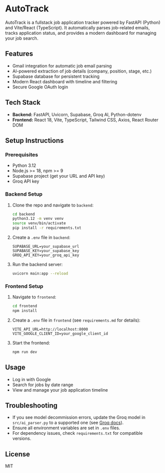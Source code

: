 # AutoTrack

AutoTrack is a fullstack job application tracker powered by FastAPI (Python) and Vite/React (TypeScript). It automatically parses job-related emails, tracks application status, and provides a modern dashboard for managing your job search.

## Features
- Gmail integration for automatic job email parsing
- AI-powered extraction of job details (company, position, stage, etc.)
- Supabase database for persistent tracking
- Modern React dashboard with timeline and filtering
- Secure Google OAuth login

## Tech Stack
- **Backend:** FastAPI, Uvicorn, Supabase, Groq AI, Python-dotenv
- **Frontend:** React 18, Vite, TypeScript, Tailwind CSS, Axios, React Router DOM

## Setup Instructions

### Prerequisites
- Python 3.12
- Node.js >= 18, npm >= 9
- Supabase project (get your URL and API key)
- Groq API key

### Backend Setup
1. Clone the repo and navigate to `backend`:
	```sh
	cd backend
	python3.12 -m venv venv
	source venv/bin/activate
	pip install -r requirements.txt
	```
2. Create a `.env` file in `backend`:
	```env
	SUPABASE_URL=your_supabase_url
	SUPABASE_KEY=your_supabase_key
	GROQ_API_KEY=your_groq_api_key
	```
3. Run the backend server:
	```sh
	uvicorn main:app --reload
	```

### Frontend Setup
1. Navigate to `frontend`:
	```sh
	cd frontend
	npm install
	```
2. Create a `.env` file in `frontend` (see `requirements.md` for details):
	```env
	VITE_API_URL=http://localhost:8000
	VITE_GOOGLE_CLIENT_ID=your_google_client_id
	```
3. Start the frontend:
	```sh
	npm run dev
	```

## Usage
- Log in with Google
- Search for jobs by date range
- View and manage your job application timeline

## Troubleshooting
- If you see model decommission errors, update the Groq model in `src/ai_parser.py` to a supported one (see [Groq docs](https://console.groq.com/docs/deprecations)).
- Ensure all environment variables are set in `.env` files.
- For dependency issues, check `requirements.txt` for compatible versions.

## License
MIT
